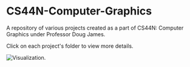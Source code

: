 # CS44N-Computer-Graphics
A repository of various projects created as a part of CS44N: Computer Graphics under Professor Doug James.  

Click on each project's folder to view more details.

![Visualization](Trippy-Jack-O-Lantern-Vid.gif).
